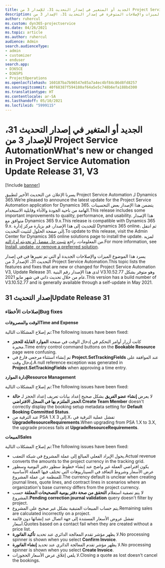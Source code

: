 ```yaml
---
title: الجديد أو المتغير في إصدار التحديث 31، للإصدار 3 من Project Service Automation
description: يسرد هذا الموضوع الميزات والإصلاحات المتوفرة في إصدار التحديث 31، الإصدار 3 من Project Service Automation‬.
author: ruhercul
ms.custom: dyn365-projectservice
ms.date: 04/26/2021
ms.topic: article
ms.author: ruhercul
audience: Admin
search.audienceType:
- admin
- customizer
- enduser
search.app:
- D365CE
- D365PS
- ProjectOperations
ms.openlocfilehash: 160187ba7b96547e85a7a4ec4bf84c86d8fd8257
ms.sourcegitcommit: 40f68387f594180af64a5e5c748b6efa188bd300
ms.translationtype: HT
ms.contentlocale: ar-SA
ms.lasthandoff: 05/10/2021
ms.locfileid: "5999115"
---
```

# <a name="whats-new-or-changed-in-project-service-automation-update-release-31-v3"></a><span data-ttu-id="2153f-103">الجديد أو المتغير في إصدار التحديث 31، للإصدار 3 من Project Service Automation</span><span class="sxs-lookup"><span data-stu-id="2153f-103">What's new or changed in Project Service Automation Update Release 31, V3</span></span>

[!include [banner](../includes/psa-now-project-operations.md)]

<span data-ttu-id="2153f-104">يسرنا الإعلان عن التحديث الأخير لتطبيق Project Service Automation لـ Dynamics 365.</span><span class="sxs-lookup"><span data-stu-id="2153f-104">We’re pleased to announce the latest update for the Project Service Automation application for Dynamics 365.</span></span> <span data-ttu-id="2153f-105">يتضمن هذا الإصدار بعض التحسينات الهامة من ناحية الجودة والأداء وقابلية الاستخدام.</span><span class="sxs-lookup"><span data-stu-id="2153f-105">This release includes some important improvements to quality, performance, and usability.</span></span> <span data-ttu-id="2153f-106">هذا الإصدار متوافق مع Dynamics 365 9.x.</span><span class="sxs-lookup"><span data-stu-id="2153f-106">This release is compatible with Dynamics 365 9.x.</span></span> <span data-ttu-id="2153f-107">للتحديث إلى هذا الإصدار، قم بزيارة مركز إدارة Dynamics 365 online، ثم انتقل إلى صفحة الحلول لتثبيت التحديث.</span><span class="sxs-lookup"><span data-stu-id="2153f-107">To update to this release, visit the Admin Center for Dynamics 365 online solutions page to install the update.</span></span> <span data-ttu-id="2153f-108">لمزيد من المعلومات، راجع [تثبيت حل مفضل أو تحديثه أو إزالته](/power-platform/admin/install-remove-preferred-solution).</span><span class="sxs-lookup"><span data-stu-id="2153f-108">For more information, see [Install, update, or remove a preferred solution](/power-platform/admin/install-remove-preferred-solution).</span></span>

<span data-ttu-id="2153f-109">يسرد هذا الموضوع الميزات والإصلاحات الجديدة أو التي تم تغييرها في في إصدار التحديث 31، الإصدار 3 من Project Service Automation‬.</span><span class="sxs-lookup"><span data-stu-id="2153f-109">This topic lists the features and fixes that are new or changed for Project Service Automation V3, Update Release 31.</span></span> <span data-ttu-id="2153f-110">لدى هذا الإصدار رقم البنية V3.10.52.77 وهو متوفر بشكل عام من خلال تحديث ذاتي في شهر مايو 2021.</span><span class="sxs-lookup"><span data-stu-id="2153f-110">This version has a build number of V3.10.52.77 and is generally available through a self-update in May 2021.</span></span>

## <a name="update-release-31"></a><span data-ttu-id="2153f-111">إصدار التحديث 31</span><span class="sxs-lookup"><span data-stu-id="2153f-111">Update Release 31</span></span>

### <a name="bug-fixes"></a><span data-ttu-id="2153f-112">إصلاحات الأخطاء</span><span class="sxs-lookup"><span data-stu-id="2153f-112">Bug fixes</span></span>

<span data-ttu-id="2153f-113">**الوقت والمصروفات**</span><span class="sxs-lookup"><span data-stu-id="2153f-113">**Time and Expense**</span></span>

<span data-ttu-id="2153f-114">تم إصلاح المشكلات التالية:</span><span class="sxs-lookup"><span data-stu-id="2153f-114">The following issues have been fixed:</span></span>

- <span data-ttu-id="2153f-115">كانت أزرار أوامر التحكم في إدخال الوقت في صفحة **الموارد القابلة للحجز** محيرة.</span><span class="sxs-lookup"><span data-stu-id="2153f-115">Time entry control command buttons on the **Bookable Resource** page were confusing.</span></span>
- <span data-ttu-id="2153f-116">تم إنشاء استثناء مرجعي فارغ في **Project.SetTrackingFields** عند الموافقة على إدخال وقت.</span><span class="sxs-lookup"><span data-stu-id="2153f-116">A null reference exception was generated in **Project.SetTrackingFields** when approving a time entry.</span></span>

<span data-ttu-id="2153f-117">**إدارة الموارد**</span><span class="sxs-lookup"><span data-stu-id="2153f-117">**Resource Management**</span></span>

<span data-ttu-id="2153f-118">تم إصلاح المشكلات التالية:</span><span class="sxs-lookup"><span data-stu-id="2153f-118">The following issues have been fixed:</span></span>

- <span data-ttu-id="2153f-119">لا يعرض  **إنشاء عضو الفريق**  بشكل صحيح إعداد بيانات تعريف إعداد الحجز لـ **حالة الحجز الملتزم بها في السجل الافتراضي‬**.</span><span class="sxs-lookup"><span data-stu-id="2153f-119">**Create Team Member** doesn't correctly display the booking setup metadata setting for **Default Booking Committed Status**.</span></span>
- <span data-ttu-id="2153f-120">عند الترقية من PSA 1.X إلى 3.X، تفشل عملية الترقية في **UpgradeResourceRequirements**.</span><span class="sxs-lookup"><span data-stu-id="2153f-120">When upgrading from PSA 1.X to 3.X, the upgrade process fails at **UpgradeResourceRequirements**.</span></span>


<span data-ttu-id="2153f-121">**‏المبيعات**</span><span class="sxs-lookup"><span data-stu-id="2153f-121">**Sales**</span></span>

<span data-ttu-id="2153f-122">تم إصلاح المشكلات التالية:</span><span class="sxs-lookup"><span data-stu-id="2153f-122">The following issues have been fixed:</span></span>

- <span data-ttu-id="2153f-123">يحول الإيراد الفعلي المبالغ إلى عملة المشروع في شبكة التعقب.</span><span class="sxs-lookup"><span data-stu-id="2153f-123">Actual revenue converts the amounts to the project currency in the tracking grid.</span></span>
- <span data-ttu-id="2153f-124">يكون افتراضي العملة غير واضح عند إنشاء خطوط سطور دفتر اليومية وسطور عرض الأسعار وشروط التعاقد في السيناريوهات التي تختلف فيها العملة الأساسية للمنظمة عن عملة المشروع.</span><span class="sxs-lookup"><span data-stu-id="2153f-124">The currency default is unclear when creating journal lines, quote lines, and contract lines in scenarios where an organization's base currency differs from the project currency.</span></span>
- <span data-ttu-id="2153f-125">لا يتم تصفية استعلام **التحقق من صحة دفتر يومية التصحيحات المعلقة** حسب المشروع.</span><span class="sxs-lookup"><span data-stu-id="2153f-125">**Pending correction journal validation** query doesn't filter by project.</span></span>
- <span data-ttu-id="2153f-126">يتم حساب المبيعات المتبقية بشكل غير صحيح على المشروع.</span><span class="sxs-lookup"><span data-stu-id="2153f-126">Remaining sales are calculated incorrectly on a project.</span></span>
- <span data-ttu-id="2153f-127">تفشل عروض الأسعار المستندة إلى جهة اتصال عند إنشائها دون قائمة أسعار.</span><span class="sxs-lookup"><span data-stu-id="2153f-127">Quotes based on a contact fail when they are created without a price list.</span></span>
- <span data-ttu-id="2153f-128">لا يظهر مؤشر تقدم المعالجة الدائري عند تحديد **تأكيد الفاتورة**.</span><span class="sxs-lookup"><span data-stu-id="2153f-128">No processing spinner is shown when you select **Confirm Invoice**.</span></span>
- <span data-ttu-id="2153f-129">لا يظهر مؤشر تقدم المعالجة الدائري عند تحديد **إنشاء الفاتورة**.</span><span class="sxs-lookup"><span data-stu-id="2153f-129">No processing spinner is shown when you select **Create Invoice**.</span></span>
- <span data-ttu-id="2153f-130">لا يلغي إغلاق عرض الأسعار الحجوزات.</span><span class="sxs-lookup"><span data-stu-id="2153f-130">Closing a quote as lost doesn't cancel the bookings.</span></span>







